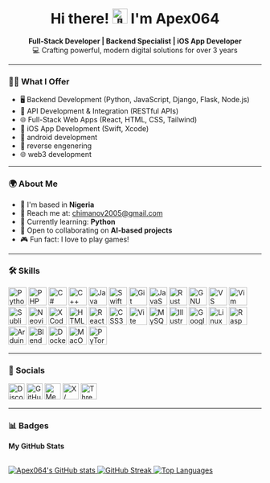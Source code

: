 <h1 align="center">
  Hi there! <img src="https://user-images.githubusercontent.com/18350557/176309783-0785949b-9127-417c-8b55-ab5a4333674e.gif" width="30px" alt="👋" />
  I'm Apex064
</h1>

<p align="center">
  <b>Full‑Stack Developer | Backend Specialist | iOS App Developer</b><br>
  💻 Crafting powerful, modern digital solutions for over 3 years
</p>

---

### 🧑‍💻 What I Offer

- 🖥️ Backend Development (Python, JavaScript, Django, Flask, Node.js)  
- 🔗 API Development & Integration (RESTful APIs)  
- 🌐 Full-Stack Web Apps (React, HTML, CSS, Tailwind)  
- 📱 iOS App Development (Swift, Xcode)
- 📱 android development
- 📱 reverse engenering
- 🌐 web3 development 

---

### 🌍 About Me

- 📍 I'm based in **Nigeria**  
- 📧 Reach me at: [chimanov2005@gmail.com](mailto:chimanov2005@gmail.com)  
- 🧠 Currently learning: **Python**  
- 🤝 Open to collaborating on **AI-based projects**  
- 🎮 Fun fact: I love to play games!

---

### 🛠️ Skills

<p align="left">
  <a href="https://www.python.org/" target="_blank"><img src="https://raw.githubusercontent.com/danielcranney/readme-generator/main/public/icons/skills/python-colored.svg" width="36" alt="Python" /></a>
  <a href="https://www.php.net/" target="_blank"><img src="https://raw.githubusercontent.com/danielcranney/readme-generator/main/public/icons/skills/php-colored.svg" width="36" alt="PHP" /></a>
  <a href="https://docs.microsoft.com/en-us/dotnet/csharp/" target="_blank"><img src="https://raw.githubusercontent.com/danielcranney/readme-generator/main/public/icons/skills/csharp-colored.svg" width="36" alt="C#" /></a>
  <a href="https://docs.microsoft.com/en-us/cpp/?view=msvc-170" target="_blank"><img src="https://raw.githubusercontent.com/danielcranney/readme-generator/main/public/icons/skills/cplusplus-colored.svg" width="36" alt="C++" /></a>
  <a href="https://www.oracle.com/java/" target="_blank"><img src="https://raw.githubusercontent.com/danielcranney/readme-generator/main/public/icons/skills/java-colored.svg" width="36" alt="Java" /></a>
  <a href="https://developer.apple.com/swift/" target="_blank"><img src="https://raw.githubusercontent.com/danielcranney/readme-generator/main/public/icons/skills/swift-colored.svg" width="36" alt="Swift" /></a>
  <a href="https://git-scm.com/" target="_blank"><img src="https://raw.githubusercontent.com/danielcranney/readme-generator/main/public/icons/skills/git-colored.svg" width="36" alt="Git" /></a>
  <a href="https://developer.mozilla.org/en-US/docs/Web/JavaScript" target="_blank"><img src="https://raw.githubusercontent.com/danielcranney/readme-generator/main/public/icons/skills/javascript-colored.svg" width="36" alt="JavaScript" /></a>
  <a href="https://www.rust-lang.org/" target="_blank"><img src="https://raw.githubusercontent.com/danielcranney/readme-generator/main/public/icons/skills/rust-colored.svg" width="36" alt="Rust" /></a>
  <a href="https://www.gnu.org/software/bash/" target="_blank"><img src="https://raw.githubusercontent.com/danielcranney/readme-generator/main/public/icons/skills/gnubash.svg" width="36" alt="GNU Bash" /></a>
  <a href="https://code.visualstudio.com/" target="_blank"><img src="https://raw.githubusercontent.com/danielcranney/readme-generator/main/public/icons/skills/visualstudiocode.svg" width="36" alt="VS Code" /></a>
  <a href="https://www.vim.org/" target="_blank"><img src="https://raw.githubusercontent.com/danielcranney/readme-generator/main/public/icons/skills/vim.svg" width="36" alt="Vim" /></a>
  <a href="https://www.sublimetext.com/index2" target="_blank"><img src="https://raw.githubusercontent.com/danielcranney/readme-generator/main/public/icons/skills/sublimetext.svg" width="36" alt="Sublime Text" /></a>
  <a href="https://neovim.io/" target="_blank"><img src="https://raw.githubusercontent.com/danielcranney/readme-generator/main/public/icons/skills/neovim.svg" width="36" alt="Neovim" /></a>
  <a href="https://developer.apple.com/xcode/" target="_blank"><img src="https://raw.githubusercontent.com/danielcranney/readme-generator/main/public/icons/skills/xcode.svg" width="36" alt="XCode" /></a>
  <a href="https://developer.mozilla.org/en-US/docs/Glossary/HTML5" target="_blank"><img src="https://raw.githubusercontent.com/danielcranney/readme-generator/main/public/icons/skills/html5-colored.svg" width="36" alt="HTML5" /></a>
  <a href="https://reactjs.org/" target="_blank"><img src="https://raw.githubusercontent.com/danielcranney/readme-generator/main/public/icons/skills/react-colored.svg" width="36" alt="React" /></a>
  <a href="https://www.w3.org/TR/CSS/#css" target="_blank"><img src="https://raw.githubusercontent.com/danielcranney/readme-generator/main/public/icons/skills/css3-colored.svg" width="36" alt="CSS3" /></a>
  <a href="https://vitejs.dev/" target="_blank"><img src="https://raw.githubusercontent.com/danielcranney/readme-generator/main/public/icons/skills/vite-colored.svg" width="36" alt="Vite" /></a>
  <a href="https://www.mysql.com/" target="_blank"><img src="https://raw.githubusercontent.com/danielcranney/readme-generator/main/public/icons/skills/mysql-colored.svg" width="36" alt="MySQL" /></a>
  <a href="https://www.adobe.com/uk/products/illustrator.html" target="_blank"><img src="https://raw.githubusercontent.com/danielcranney/readme-generator/main/public/icons/skills/illustrator-colored.svg" width="36" alt="Illustrator" /></a>
  <a href="https://cloud.google.com/" target="_blank"><img src="https://raw.githubusercontent.com/danielcranney/readme-generator/main/public/icons/skills/googlecloud-colored.svg" width="36" alt="Google Cloud" /></a>
  <a href="https://www.linux.org" target="_blank"><img src="https://raw.githubusercontent.com/danielcranney/readme-generator/main/public/icons/skills/linux-colored.svg" width="36" alt="Linux" /></a>
  <a href="https://www.raspberrypi.org/" target="_blank"><img src="https://raw.githubusercontent.com/danielcranney/readme-generator/main/public/icons/skills/raspberrypi-colored.svg" width="36" alt="Raspberry Pi" /></a>
  <a href="https://store.arduino.cc/" target="_blank"><img src="https://raw.githubusercontent.com/danielcranney/readme-generator/main/public/icons/skills/arduino-colored.svg" width="36" alt="Arduino" /></a>
  <a href="https://www.blender.org/" target="_blank"><img src="https://raw.githubusercontent.com/danielcranney/readme-generator/main/public/icons/skills/blender-colored.svg" width="36" alt="Blender" /></a>
  <a href="https://www.docker.com/" target="_blank"><img src="https://raw.githubusercontent.com/danielcranney/readme-generator/main/public/icons/skills/docker-colored.svg" width="36" alt="Docker" /></a>
  <a href="https://apple.com" target="_blank"><img src="https://raw.githubusercontent.com/danielcranney/readme-generator/main/public/icons/skills/macos-colored.svg" width="36" alt="MacOS" /></a>
  <a href="https://pytorch.org/" target="_blank"><img src="https://raw.githubusercontent.com/danielcranney/readme-generator/main/public/icons/skills/pytorch-colored.svg" width="36" alt="PyTorch" /></a>
</p>

---

### 🔗 Socials

<p align="left">
  <a href="https://discord.com/users/Apex064" target="_blank"><img src="https://raw.githubusercontent.com/danielcranney/readme-generator/main/public/icons/socials/discord.svg" width="32" alt="Discord" /></a>
  <a href="https://www.github.com/Apex064" target="_blank"><img src="https://raw.githubusercontent.com/danielcranney/readme-generator/main/public/icons/socials/github.svg" width="32" alt="GitHub" /></a>
  <a href="http://www.medium.com/Apex064" target="_blank"><img src="https://raw.githubusercontent.com/danielcranney/readme-generator/main/public/icons/socials/medium.svg" width="32" alt="Medium" /></a>
  <a href="https://www.x.com/apex064" target="_blank"><img src="https://raw.githubusercontent.com/danielcranney/readme-generator/main/public/icons/socials/twitter.svg" width="32" alt="X / Twitter" /></a>
  <a href="https://www.threads.net/@Apex064" target="_blank"><img src="https://raw.githubusercontent.com/danielcranney/readme-generator/main/public/icons/socials/threads.svg" width="32" alt="Threads" /></a>
</p>

---

### 📊 Badges

<b>My GitHub Stats</b><br><br>

<a href="http://www.github.com/Apex064">
  <img src="https://github-readme-stats.vercel.app/api?username=Apex064&show_icons=true&count_private=true&title_color=0891b2&text_color=ffffff&icon_color=0891b2&bg_color=1c1917&hide_border=true" alt="Apex064's GitHub stats" />
</a>

<a href="http://www.github.com/Apex064">
  <img src="https://github-readme-streak-stats.herokuapp.com/?user=Apex064&stroke=ffffff&background=1c1917&ring=0891b2&fire=0891b2&currStreakNum=ffffff&currStreakLabel=0891b2&sideNums=ffffff&sideLabels=ffffff&dates=ffffff&hide_border=true" alt="GitHub Streak" />
</a>

<a href="https://github.com/Apex064">
  <img src="https://github-readme-stats.vercel.app/api/top-langs/?username=Apex064&langs_count=10&title_color=0891b2&text_color=ffffff&icon_color=0891b2&bg_color=1c1917&hide_border=true&locale=en&custom_title=Top%20Languages" alt="Top Languages" />
</a>
